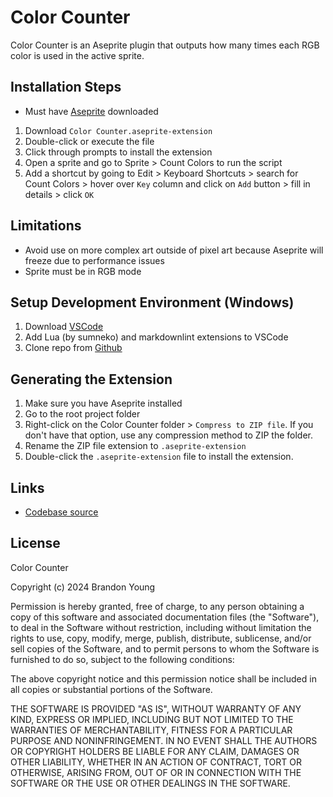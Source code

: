 # Color Counter

Color Counter is an Aseprite plugin that outputs how many times each RGB color is used in the active sprite.

## Installation Steps

- Must have [Aseprite](https://www.aseprite.org/) downloaded

1. Download `Color Counter.aseprite-extension`
1. Double-click or execute the file
1. Click through prompts to install the extension
1. Open a sprite and go to Sprite > Count Colors to run the script
1. Add a shortcut by going to Edit > Keyboard Shortcuts > search for Count Colors > hover over `Key` column and click on `Add` button > fill in details > click `OK`

## Limitations

- Avoid use on more complex art outside of pixel art because Aseprite will freeze due to performance issues
- Sprite must be in RGB mode

## Setup Development Environment (Windows)

1. Download [VSCode](https://code.visualstudio.com/download)
1. Add Lua (by sumneko) and markdownlint extensions to VSCode
1. Clone repo from [Github](https://github.com/bjyoung/Color-Counter)

## Generating the Extension

1. Make sure you have Aseprite installed
1. Go to the root project folder
1. Right-click on the Color Counter folder > `Compress to ZIP file`. If you don't have that option, use any compression method to ZIP the folder.
1. Rename the ZIP file extension to `.aseprite-extension`
1. Double-click the `.aseprite-extension` file to install the extension.

## Links

- [Codebase source](https://github.com/bjyoung/Color-Counter)

## License

Color Counter

Copyright (c) 2024 Brandon Young

Permission is hereby granted, free of charge, to any person obtaining a copy
of this software and associated documentation files (the "Software"), to deal
in the Software without restriction, including without limitation the rights
to use, copy, modify, merge, publish, distribute, sublicense, and/or sell
copies of the Software, and to permit persons to whom the Software is
furnished to do so, subject to the following conditions:

The above copyright notice and this permission notice shall be included in all
copies or substantial portions of the Software.

THE SOFTWARE IS PROVIDED "AS IS", WITHOUT WARRANTY OF ANY KIND, EXPRESS OR
IMPLIED, INCLUDING BUT NOT LIMITED TO THE WARRANTIES OF MERCHANTABILITY,
FITNESS FOR A PARTICULAR PURPOSE AND NONINFRINGEMENT. IN NO EVENT SHALL THE
AUTHORS OR COPYRIGHT HOLDERS BE LIABLE FOR ANY CLAIM, DAMAGES OR OTHER
LIABILITY, WHETHER IN AN ACTION OF CONTRACT, TORT OR OTHERWISE, ARISING FROM,
OUT OF OR IN CONNECTION WITH THE SOFTWARE OR THE USE OR OTHER DEALINGS IN THE
SOFTWARE.
